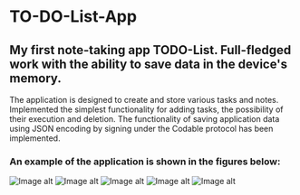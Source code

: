 # TO-DO-List-App
## My first note-taking app TODO-List. Full-fledged work with the ability to save data in the device's memory.

The application is designed to create and store various tasks and notes.
Implemented the simplest functionality for adding tasks, the possibility of their execution and deletion.
The functionality of saving application data using JSON encoding by signing under the Codable protocol has been implemented.

### An example of the application is shown in the figures below:
![Image alt](https://github.com/pozitr0n/TO-DO-List-App/raw/main/images/pic_1.png)
![Image alt](https://github.com/pozitr0n/TO-DO-List-App/raw/main/images/pic_2.png)
![Image alt](https://github.com/pozitr0n/TO-DO-List-App/raw/main/images/pic_3.png)
![Image alt](https://github.com/pozitr0n/TO-DO-List-App/raw/main/images/pic_4.png)
![Image alt](https://github.com/pozitr0n/TO-DO-List-App/raw/main/images/pic_5.png)

